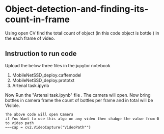 # Object-detection-and-finding-its-count-in-frame
Using open CV find the total count of object (in this code object is  bottle ) in the each frame of video. 

## Instruction to run code 
Upload the below  three files in the jupytor notebook
1. MobileNetSSD_deploy.caffemodel
2. MobileNetSSD_deploy.prototxt
3. Artenal task.ipynb

Now Run the "Artenal task.ipynb" file . The camera will open. Now bring bottles in camera frame the count of bottles per frame and in total will be Visible.

~~~cap = cv2.VideoCapture(0)~~~
The above code will open Camera 
if You Want to use this algo on any video then chabge the value from 0 to video path
~~~cap = cv2.VideoCapture("VideoPath"")
